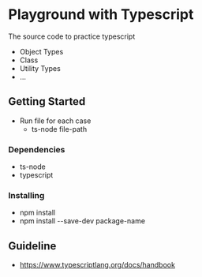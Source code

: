 # Playground with Typescript 

The source code to practice typescript
- Object Types
- Class
- Utility Types
- ...

## Getting Started
- Run file for each case
    - ts-node file-path

### Dependencies
* ts-node
* typescript

### Installing
* npm install
* npm install --save-dev package-name

## Guideline

* https://www.typescriptlang.org/docs/handbook
